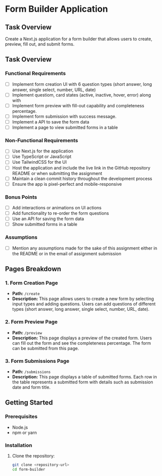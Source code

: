 # Form Builder Application

## Task Overview

Create a Next.js application for a form builder that allows users to create, preview, fill out, and submit forms.

## Task Overview

### Functional Requirements

- [ ] Implement form creation UI with 6 question types (short answer, long answer, single select, number, URL, date)
- [ ] Implement questiom, card states (active, inactive, hover, error) along with 
- [ ] Implement form preview with fill-out capability and completeness percentage.
- [ ] Implement form submission with success message.
- [ ] Implement a API to save the form data
- [ ] Implement a page to view submitted forms in a table

### Non-Functional Requirements

- [ ] Use Next.js for the application
- [ ] Use TypeScript or JavaScript
- [ ] Use TailwindCSS for the UI
- [ ] Host the application and include the live link in the GitHub repository README or when submitting the assignment
- [ ] Maintain a clean commit history throughout the development process
- [ ] Ensure the app is pixel-perfect and mobile-responsive

### Bonus Points

- [ ] Add interactions or animations on UI actions
- [ ] Add functionality to re-order the form questions
- [ ] Use an API for saving the form data
- [ ] Show submitted forms in a table

### Assumptions

- [ ] Mention any assumptions made for the sake of this assignment either in the README or in the email of assignment submission

## Pages Breakdown

### 1. Form Creation Page

- **Path:** `/create`
- **Description:** This page allows users to create a new form by selecting input types and adding questions. Users can add questions of different types (short answer, long answer, single select, number, URL, date).

### 2. Form Preview Page

- **Path:** `/preview`
- **Description:** This page displays a preview of the created form. Users can fill out the form and see the completeness percentage. The form can be submitted from this page.

### 3. Form Submissions Page

- **Path:** `/submissions`
- **Description:** This page displays a table of submitted forms. Each row in the table represents a submitted form with details such as submission date and form title.

## Getting Started

### Prerequisites

- Node.js
- npm or yarn

### Installation

1. Clone the repository:
   ```bash
   git clone <repository-url>
   cd form-builder